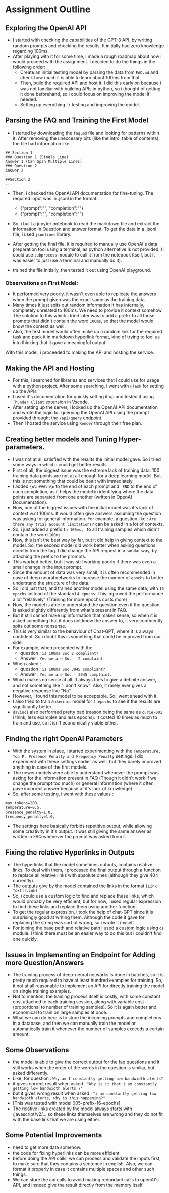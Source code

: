 # Assignment Outline
## Exploring the OpenAI API
* I started with checking the capabilities of the GPT-3 API, by writing random prompts and checking the results. It initially had zero knowledge regarding 100ms.
* After playing with it for some time, i made a rough roadmap about how i would proceed with the assignment. I decided to do the things in the following order:
  * Create an initial testing model by parsing the data from `FAQ.md` and check how much it is able to learn about 100ms from that.
  * Then, build the required API and host it. I did this early on because i was not familiar with building APIs in python, so i thought of getting it done beforehand, so i could focus on improving the model if needed.
  * Setting up everything -> testing and improving the model.

## Parsing the FAQ and Training the First Model
* I started by downloading the `faq.md` file and looking for patterns within it. After removing the uneccesary bits (like the intro, table of contents), the file had information like:
```
## Section 1
### Question 1 (Single Line)
Answer 1 (Can Span Multiple Lines)
### Question 2
Answer 2
...
##Section 2
...
```
* Then, i checked the OpenAI API documentation for fine-tuning. The required input was in .jsonl in the format:
    * {"prompt":"", "completion":""}
    * {"prompt":"", "completion":""}

* So, i built a jupyter notebook to read the markdown file and extract the information in Question and answer format. To get the data in a .jsonl file, i used `jsonlines` library.
* After getting the final file, it is required to manually use OpenAI's data preparation tool using a terminal, as python alternative is not provided. (I could use `subprocess` module to call it from the notebook itself, but it was easier to just use a terminal and manually do it).
* trained the file initially, then tested it out using OpenAI playground.

### Observations on First Model:
* It performed very poorly. it wasn't even able to replicate the answers when the prompt given was the exact same as the training data. 
* Many times it just spits out random information it has internally, completely unrelated to 100ms. We need to provide it context somehow. The solution to this which i tried later was to add a prefix to all those prompts that didn't contain the word `100ms`, so that the model would know the context as well.
* Also, the first model would often make up a random link for the required task and pack it in markdown hyperlink format, kind of trying to fool us into thinking that it gave a meaningful output.

With this model, i proceeded to making the API and hosting the service.

## Making the API and Hosting
* For this, i searched for libraries and services that i could use for usage with a python project. After some searching, i went with `Flask` for setting up the APIs
* I used it's documentation for quickly setting it up and tested it using `Thunder Client` extension in Vscode.
* After setting up the server, i looked up the OpenAI API documentation and wrote the logic for querying the OpenAI API using the prompt provided throught the `/api/query` endpoint.
* Then i hosted the service using `Render` through their free plan.
  
## Creating better models and Tuning Hyper-parameters.
* I was not at all satisfied with the results the initial model gave. So i tried some ways in which i could get better results.
* First of all, the biggest issue was the extreme lack of training data. 100 training data points are not at all enough for a deep learning model. But this is not something that could be dealt with immediately. 
* I added `\n\n###\n\n` to the end of each prompt and ` END` to the end of each completion, as it helps the model in identifying where the data points are separated from one another (written in OpenAI Documentation).
* Now, one of the biggest issues with the initial model was it's lack of context w.r.t 100ms. It would often give answers assuming the question was asking for general information. For example, a question like : `Are there any trial account limitations?` can be asked in a lot of contexts.
* So, i just added a prefix `In 100ms, ` to all training samples which didn't contain the word `100ms`.
* Now, this isn't the best way by far, but it did help in giving context to the model. So, the second model did work better when asking questions directly from the faq. I did change the API request in a similar way, by attaching the prefix to the prompts.
* This worked better, but it was still working poorly if there was even a small change in the input prompt.
* Since the amount of data was very small, it is often recommended in case of deep neural networks to increase the number of `epochs` to better understand the structure of the data.
* So i did just that, and trained another model using the same data, with `16 epochs` instead of the standard `4 epochs`. This improved the performance a lot "relatively" (Training for more epochs costs more)
* Now, the model is able to understand the question even if the question is asked slightly differently from what's present in FAQ. 
* But it still cannot make up information that makes sense, so when it is asked something that it does not know the answer to, it very confidently spits out some nonsense.
* This is very similar to the behaviour of Chat-GPT, where it is always confident. So i doubt this is something that could be improved from our side.
* For example, when presented with the 
    * question : `is 100ms Soc 2 compliant?`
    * Answer : `Yes we are Soc - 2 complaint.`
* When asked :
    * question : `is 100ms Soc 3045 compliant?`
    * Answer : `Yes we are Soc - 3045 complaint.`
* Which makes no sense at all. It always tries to give a definite answer, and not something like "i don't know". Also, it rarely ever gives a negative response like "No".
* However, I found this model to be acceptable. So i went ahead with it.
* I also tried to train a `davinci` model for `4 epochs` to see if the results are significantly better.
* `davinci` also performed pretty bad (reason being the same as `curie-001` i think, less examples and less epochs). It costed 10 times as much to train and use, so it isn't economically viable either.

## Finding the right OpenAI Parameters
* With the system in place, i started experimenting with the `Temperature, Top P, Presence Penalty and Frequency Penalty` settings. I did experiment with these settings earlier as well, but they barely improved anything in case of the first models.
* The newer models were able to understand whenever the prompt was asking for the information present in FAQ (Though it didn't work if we change the prompt too much) or general information (where it often gave incorrect answer because of it's lack of knowledge)
* So, after some testing, i went with these values : 
```
max_tokens=200,
temperature=0.5,
presence_penalty=1.0,
frequency_penalty=1.0,
```
* The settings here basically forbids repetitive output, while allowing some creativity in it's output. It was still giving the same answer as written in FAQ whenever the prompt was asked from it.

## Fixing the relative Hyperlinks in Outputs
* The hyperlinks that the model sometimes outputs, contains relative links. To deal with them, i processed the final output through a function to replace all relative links with absolute ones (although they give 404 currently).
* The outputs give by the model contained the links in the format `[Link Text](Link)`
* So, i could use a custom logic to find and replace these links, which would probably be very efficient, but for now, i used regular expression to find these links and replace them using another function.
* To get the regular expression, i took the help of chat-GPT since it is surprisingly good at writing them. Although the code it gave for replacing the string was sort of wrong, so i wrote it myself.
* For joining the base path and relative path i used a custom logic using `os` module. I think there must be an easier way to do this but i couldn't find one quickly.
  
## Issues in Implementing an Endpoint for Adding more Question/Answers
* The training process of deep-neural networks is done in batches, so it is pretty much required to have at least hundred examples for training. So, it not at all reasonable to implement an API for directly training the model on single training examples.
* Not to mention, the training process itself is costly, with some constant cost attached to each training session, along with variable cost (proportional to number of training samples). So it is again better and economical to train on large samples at once.
* What we can do here is to store the incoming prompts and completions in a database, and then we can manually train the model or automatically train it whenever the number of samples exceeds a certain amount.

## Some Observations
* the model is able to give the correct output for the faq questions and it still works when the order of the words in the question is similar, but asked differently.
* Like, for question : `Why am I constantly getting low bandwidth alerts?`
* it gives correct result when asked : 
`"Why is it that i am constantly getting low bandwidth alerts ?"`
* but it gives wrong result when asked : 
`"i am constantly getting low bandwidth alerts, why is this happening?"`
* [This was tested with model 005-prefix-16-epochs]
* The relative links created by the model always starts with /javascript/v2/...
so these links themselves are wrong and they do not fit with the base link that we are using either.

## Some Potential Improvements
* need to get more data somehow.
* the code for fixing hyperlinks can be more efficient
* before doing the API calls, we can process and validate the inputs first, to make sure that they contains a sentence in english. Also, we can format it properly in case it contains multiple spaces and other such things.
* We can store the api calls to avoid making redundant calls to openAI's API, and instead give the result directly from the memory itself.